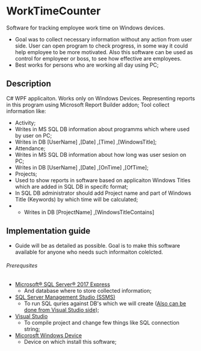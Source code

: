 # WorkTimeCounter
Software for tracking employee work time on Windows devices.
* Goal was to collect necessary information without any action from user side. User can open program to check progress, in some way it could help employee to be more motivated. Also this software can be used as control for employeer or boss, to see how effective are employees.
* Best works for persons who are working all day using PC;

## Description
C# WPF applicaiton. Works only on Windows Devices. Representing reports in this program using Microsoft Report Builder addon;
Tool collect information like:
* Activity;
 * Writes in MS SQL DB information about programms which where used by user on PC;
 * Writes in DB [UserName] ,[Date] ,[Time] ,[WindowsTitle];
* Attendance;
 * Writes in MS SQL DB information about how long was user sesion on PC;
 * Writes in DB [UserName] ,[Date] ,[OnTime] ,[OfTime];
* Projects;
 * Used to show reports in software based on applicaiton Windows Titles which are added in SQL DB in specifc format;
 * In SQL DB administrator should add Project name and part of Windows Title (Keywords) by which time will be calculated;
 * * Writes in DB [ProjectName] ,[WindowsTitleContains]
 

## Implementation guide
* Guide will be as detailed as possible. Goal is to make this software available for anyone who needs such informaiton colelcted.

###### Prerequsites
* [Microsoft® SQL Server® 2017 Express](https://www.microsoft.com/en-us/download/details.aspx?id=55994)
  * And database where to store collected information;
* [SQL Server Management Studio (SSMS)](https://docs.microsoft.com/en-us/sql/ssms/download-sql-server-management-studio-ssms?view=sql-server-2017)
  * To run SQL quries against DB's which we will create ([Also can be done from Visual Studio side](https://docs.microsoft.com/en-us/azure/sql-data-warehouse/sql-data-warehouse-query-visual-studio));
* [Visual Studio](https://visualstudio.microsoft.com/)
  * To compile project and change few things like SQL connection string;
* [Micorosft Windows Device](https://lv.wikipedia.org/wiki/Microsoft_Windows)
  * Device on which install this software;
